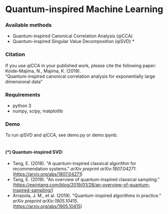 # Quantum-inspired Machine Learning

### Available methods
* Quantum-inspired Canonical Correlation Analysis (qiCCA)
* Quantum-inspired Singular Value Decomposition (qiSVD) *

### Citation
If you use qiCCA in your published work, please cite the following paper:<br>
Koide-Majima, N., Majima, K. (2019).<br>
“Quantum-inspired canonical correlation analysis for exponentially large dimensional data”<br>

### Requirements
* python 3
* numpy, scipy, matplotlib

### Demo
To run qiSVD and qiCCA, see demo.py or demo.ipynb.<br><br>

#### (*) Quantum-inspired SVD:
* Tang, E. (2018). "A quantum-inspired classical algorithm for recommendation systems." _arXiv preprint arXiv:1807.04271_.<br>
  (https://arxiv.org/abs/1807.04271)
* Tang, E. (2019). "An overview of quantum-inspired classical sampling."<br>
  (https://ewintang.com/blog/2019/01/28/an-overview-of-quantum-inspired-sampling/)
* Arrazola, J. M., et al. (2019). "Quantum-inspired algorithms in practice." _arXiv preprint arXiv:1905.10415_.<br>
  (https://arxiv.org/abs/1905.10415)
